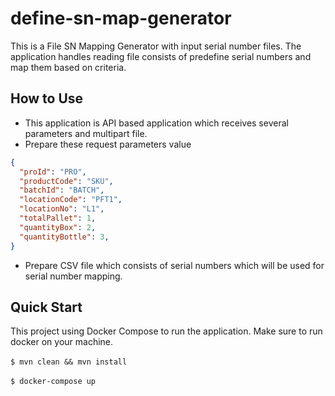# define-sn-map-generator
This is a File SN Mapping Generator with input serial number files.
The application handles reading file consists of predefine serial numbers and map them based on criteria.

## How to Use
* This application is API based application which receives several parameters and multipart file. 
* Prepare these request parameters value
```json
{
  "proId": "PRO",
  "productCode": "SKU",
  "batchId": "BATCH",
  "locationCode": "PFT1",
  "locationNo": "L1",
  "totalPallet": 1,
  "quantityBox": 2,
  "quantityBottle": 3,
}
```
* Prepare CSV file which consists of serial numbers which will be used for serial number mapping.

## Quick Start
This project using Docker Compose to run the application. Make sure to run docker on your machine.
<br>
<br>
`$ mvn clean && mvn install`
<br>
<br>
`$ docker-compose up`
